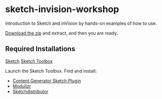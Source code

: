 # sketch-invision-workshop

Introduction to Sketch and inVision by hands-on examples of how to use.

[Download the zip](https://github.com/krsjan/sketch-invision-workshop/archive/master.zip) and extract, and then you are ready.


## Required Installations

[Sketch](https://www.sketchapp.com/)
[Sketch Toolbox](http://sketchtoolbox.com/)

Launch the Sketch Toolbox. Find and install:

* [Content Generator Sketch Plugin](https://github.com/timuric/Content-generator-sketch-plugin)
* [Modulizr](https://github.com/Falkeyn/Modulizer)
* [Sketchdistributor](https://github.com/PEZ/SketchDistributor)


